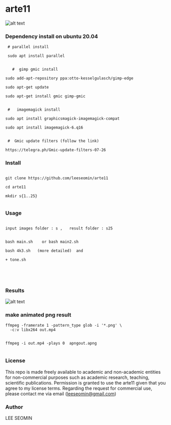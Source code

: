 # arte11

![alt text](https://github.com/leeseomin/arte11/blob/main/output.png)


### Dependency install on ubuntu 20.04 


```
 # parallel install
 
 sudo apt install parallel
 
 
   #  gimp gmic install

sudo add-apt-repository ppa:otto-kesselgulasch/gimp-edge

sudo apt-get update

sudo apt-get install gmic gimp-gmic


 #   imagemagick install

sudo apt install graphicsmagick-imagemagick-compat

sudo apt install imagemagick-6.q16


 #  Gmic update filters (follow the link)
 
https://telegra.ph/Gmic-update-filters-07-26

```



### Install

```

git clone https://github.com/leeseomin/arte11

cd arte11

mkdir s{1..25}


```

### Usage
```

input images folder : s ,   result folder : s25


bash main.sh    or bash main2.sh 

bash 4k3.sh   (more detailed)  and 

+ tone.sh





```



###  Results


![alt text](https://github.com/leeseomin/arte11/blob/main/output.png)


 
### make animated png result
```
ffmpeg -framerate 1 -pattern_type glob -i '*.png' \
  -c:v libx264 out.mp4
  
  
ffmpeg -i out.mp4 -plays 0  apngout.apng
  
```  
  
  

### License

This repo is made freely available to academic and non-academic entities for non-commercial purposes such as academic research, teaching, scientific publications. Permission is granted to use the arte11 given that you agree to my license terms. Regarding the request for commercial use, please contact me via email (leeseomin@gmail.com)



###  Author

LEE SEOMIN
